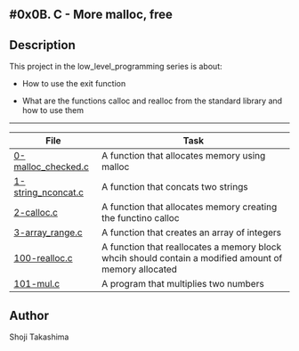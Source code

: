 #0x0B. C - More malloc, free
---
## Description

This project in the low_level_programming series is about:

* How to use the exit function

* What are the functions calloc and realloc from the standard library and how to use them

---
File|Task
---|---
[0-malloc_checked.c ](./0-malloc_checked.c ) | A function that allocates memory using malloc
[1-string_nconcat.c ](./1-string_nconcat.c ) | A function that concats two strings
[2-calloc.c ](./2-calloc.c ) | A function that allocates memory creating the functino calloc
[3-array_range.c ](./3-array_range.c ) | A function that creates an array of integers
[100-realloc.c ](./100-realloc.c ) | A function that reallocates a memory block whcih should contain a modified amount of memory allocated
[101-mul.c ](./101-mul.c ) | A program that multiplies two numbers

## Author
 Shoji Takashima
